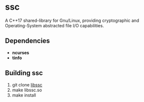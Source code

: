 # ssc

A C++17 shared-library for Gnu/Linux, providing cryptographic and Operating-System abstracted
file I/O capabilities.
## Dependencies
-    __ncurses__
-    __tinfo__
## Building ssc
1. git clone [libssc](https://github.com/stuartcalder/ssc)
2. make libssc.so
3. make install
